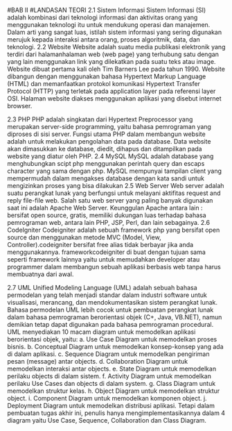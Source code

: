 #BAB II 
#LANDASAN TEORI
2.1	Sistem Informasi
Sistem Informasi (SI) adalah kombinasi dari teknologi informasi dan aktivitas orang yang menggunakan teknologi itu untuk mendukung operasi dan manajemen. Dalam arti yang sangat luas, istilah sistem informasi yang sering digunakan merujuk kepada interaksi antara orang, proses algoritmik, data, dan teknologi.
2.2	Website
		Website adalah suatu media publikasi elektronik yang terdiri dari halamanhalaman web (web page) yang terhubung satu dengan yang lain menggunakan link yang dilekatkan pada suatu teks atau image. Website dibuat pertama kali oleh Tim Barners Lee pada tahun 1990. Website dibangun dengan menggunakan bahasa Hypertext Markup Language (HTML) dan memanfaatkan protokol komunikasi Hypertext Transfer Protocol (HTTP) yang terletak pada application layer pada referensi layer OSI. Halaman website diakses menggunakan aplikasi yang disebut internet browser. 

2.3	PHP
PHP adalah  singkatan dari  Hypertext Preprocessor yang merupakan server-side programming, yaitu bahasa pemrograman yang diproses di sisi server. Fungsi utama PHP dalam membangun website adalah untuk melakukan pengolahan data pada database. Data website akan dimasukkan ke database, diedit, dihapus dan ditampilkan pada website yang diatur oleh PHP.
2.4	MySQL
	MySQL adalah database yang menghubungkan scipt php menggunakan perintah query dan escaps character yang sama dengan php. MySQL mempunyai tampilan client yang mempermudah dalam mengakses database dengan kata sandi untuk mengizinkan proses yang bisa dilakukan
2.5	Web Server
		Web server adalah suatu perangkat lunak yang berfungsi untuk melayani aktifitas request and reply file-file web. Salah satu web server yang paling banyak digunakan saat ini adalah Apache Web Server. Keunggulan Apache antara lain : bersifat open source, gratis, memiliki dukungan luas terhadap bahasa pemrograman web, antara lain PHP, JSP, Perl, dan lain sebagainya.
2.6	CodeIgniter
			Codeigniter adalah sebuah framework php yang bersifat open source dan menggunakan metode MVC (Model, View, Controller).codeigniter bersifat free alias tidak berbayar jika anda menggunakannya. frameworkcodeigniter di buat dengan tujuan sama seperti framework lainnya yaitu untuk memudahkan developer atau programmer dalam membangun sebuah aplikasi berbasis web tanpa harus membuatnya dari awal. 

2.7	UML
			Unified Modeling Language (UML) adalah sebuah bahasa permodelan yang telah menjadi standar dalam industri software untuk visualisasi, merancang, dan mendokumentasikan sistem perangkat lunak. Bahasa permodelan UML lebih cocok untuk pembuatan perangkat lunak dalam bahasa pemrograman berorientasi objek (C+, Java, VB.NET), namun demikian tetap dapat digunakan pada bahasa pemrograman procedural.
	UML menyediakan 10 macam diagram untuk memodelkan aplikasi berorientasi objek, yaitu: 
a.	Use Case Diagram untuk memodelkan proses bisnis. 
b.	Conceptual Diagram untuk memodelkan konsep-konsep yang ada di dalam aplikasi. 
c.	Sequence Diagram untuk memodelkan pengiriman pesan (message) antar objects. 
d.	Collaboration Diagram untuk memodelkan interaksi antar objects. 
e.	State Diagram untuk memodelkan perilaku objects di dalam sistem.
f.	Activity Diagram untuk memodelkan perilaku Use Cases dan objects di dalam system.
g.	Class Diagram untuk memodelkan struktur kelas. 
h.	Object Diagram untuk memodelkan struktur object.
i.	Component Diagram untuk memodelkan komponen object. 
j.	Deployment Diagram untuk memodelkan distribusi aplikasi.
	Tetapi dalam pembuatan tugas akhir ini, penulis hanya mengimplementasikannya dalam  4 diagram yaitu Use Case, Sequence, Collaboration dan Class Diagram.
